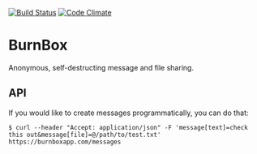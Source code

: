 [![Build Status](https://circleci.com/gh/thingssimple/burnbox.svg?style=svg)](https://circleci.com/gh/thingssimple/burnbox) [![Code Climate](http://img.shields.io/codeclimate/github/thingssimple/burnbox.svg)](https://codeclimate.com/github/thingssimple/burnbox)

# BurnBox

Anonymous, self-destructing message and file sharing.

## API

If you would like to create messages programmatically, you can do that:

    $ curl --header "Accept: application/json" -F 'message[text]=check this out&message[file]=@/path/to/test.txt' https://burnboxapp.com/messages
